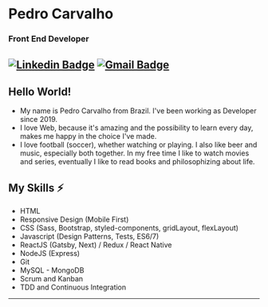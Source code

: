 # Pedro Carvalho
### Front End Developer

[![Linkedin Badge](https://img.shields.io/badge/-pedro-carvalho-blue?style=flat-square&logo=Linkedin&logoColor=white&link=https://www.linkedin.com/in/pedro-carvalho-079920233/)](https://www.linkedin.com/in/pedro-carvalho-079920233//) [![Gmail Badge](https://img.shields.io/badge/-pdrpvp0310@gmail.com-c14438?style=flat-square&logo=Gmail&logoColor=white&link=mailto:pdrpvp0310@gmail.com)](mailto:pdrpvp0310@gmail.com)
---

## Hello World! 

* My name is Pedro Carvalho from Brazil. I've been working as Developer since 2019. 
* I love Web, because it's amazing and the possibility to learn every day, makes me happy in the choice I've made. 
* I love football (soccer), whether watching or playing. I also like beer and music, especially both together. In my free time I like to watch movies and series, eventually I like to read books and philosophizing about life.

## My Skills ⚡
* HTML
* Responsive Design (Mobile First)
* CSS (Sass, Bootstrap, styled-components, gridLayout, flexLayout)
* Javascript (Design Patterns, Tests, ES6/7)
* ReactJS (Gatsby, Next) / Redux / React Native
* NodeJS (Express)
* Git
* MySQL - MongoDB
* Scrum and Kanban
* TDD and Continuous Integration
---
